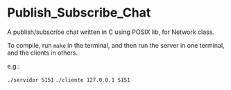 # Publish_Subscribe_Chat

A publish/subscribe chat written in C using POSIX lib, for Network class. 

To compile, run `make` in the terminal, and then run the server in one terminal, and the clients in others.

e.g.:

`./servidor 5151`
`./cliente 127.0.0.1 5151`
